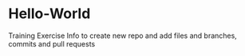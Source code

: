# Hello-World
Training Exercise
Info to create new repo and add files and branches, commits and pull requests
